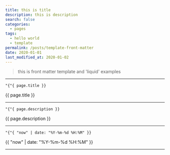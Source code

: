 ```yaml
---
title: this is title
description: this is description
search: false
categories:
  - pages
tags:
  - hello world
  - template
permalink: /posts/template-front-matter
date: 2020-01-01
last_modified_at: 2020-01-02
---
```



> this is front matter template and 'liquid' examples


-----

```"{"{ page.title }}```

{{ page.title }}

-----

```"{"{ page.description }}```

{{ page.description }}

-----

```"{"{ "now" | date: "%Y-%m-%d %H:%M" }}```

{{ "now" | date: "%Y-%m-%d %H:%M" }}

-----
